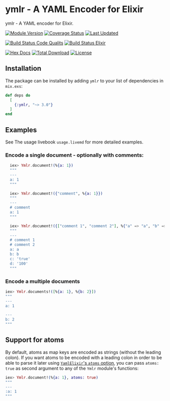 # ymlr - A YAML Encoder for Elixir

ymlr - A YAML encoder for Elixir.

[![Module Version](https://img.shields.io/hexpm/v/ymlr.svg)](https://hex.pm/packages/ymlr)
[![Coverage Status](https://coveralls.io/repos/github/ufirstgroup/ymlr/badge.svg?branch=main)](https://coveralls.io/github/ufirstgroup/ymlr?branch=main)
[![Last Updated](https://img.shields.io/github/last-commit/ufirstgroup/ymlr.svg)](https://github.com/ufirstgroup/ymlr/commits/main)

[![Build Status Code Qualits](https://github.com/ufirstgroup/ymlr/actions/workflows/code_quality.yaml/badge.svg)](https://github.com/ufirstgroup/ymlr/actions/workflows/code_quality.yaml)
[![Build Status Elixir](https://github.com/ufirstgroup/ymlr/actions/workflows/elixir_matrix.yaml/badge.svg)](https://github.com/ufirstgroup/ymlr/actions/workflows/elixir_matrix.yaml)

[![Hex Docs](https://img.shields.io/badge/hex-docs-lightgreen.svg)](https://hexdocs.pm/ymlr/)
[![Total Download](https://img.shields.io/hexpm/dt/ymlr.svg)](https://hex.pm/packages/ymlr)
[![License](https://img.shields.io/hexpm/l/ymlr.svg)](https://github.com/ufirstgroup/ymlr/blob/main/LICENSE)

## Installation

The package can be installed by adding `ymlr` to your list of dependencies in `mix.exs`:

```elixir
def deps do
  [
    {:ymlr, "~> 3.0"}
  ]
end
```

## Examples

See The usage livebook `usage.livemd` for more detailed examples.

### Encode a single document - optionally with comments:

```elixir
  iex> Ymlr.document!(%{a: 1})
  """
  ---
  a: 1
  """

  iex> Ymlr.document!({"comment", %{a: 1}})
  """
  ---
  # comment
  a: 1
  """

  iex> Ymlr.document!({["comment 1", "comment 2"], %{"a" => "a", "b" => :b, "c" => "true", "d" => "100"}})
  """
  ---
  # comment 1
  # comment 2
  a: a
  b: b
  c: 'true'
  d: '100'
  """
```

### Encode a multiple documents

```elixir
iex> Ymlr.documents!([%{a: 1}, %{b: 2}])
"""
---
a: 1

---
b: 2
"""
```

## Support for atoms

By default, atoms as map keys are encoded as strings (without the leading
colon). If you want atoms to be encoded with a leading colon in order to be able
to parse it later using [`YamlElixir`'s `atoms`
option](https://hexdocs.pm/yaml_elixir/readme.html#support-for-atoms), you can
pass `atoms: true` as second argument to any of the `Ymlr` module's functions:


```elixir
iex> Ymlr.document!(%{a: 1}, atoms: true)
"""
---
:a: 1
"""
```
